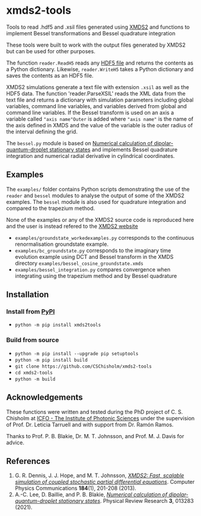 # xmds2-tools
Tools to read .hdf5 and .xsil files generated using [XMDS2](http://xmds.org) and functions to implement Bessel transformations and Bessel quadrature integration

These tools were built to work with the output files generated by XMDS2 but can be used for other purposes.

The function `reader.ReadH5` reads any [HDF5 file](https://www.hdfgroup.org/solutions/hdf5/) and returns the contents as a Python dictionary. Likewise, `reader.WriteH5` takes a Python dictionary and saves the contents as an HDF5 file.

XMDS2 simulations generate a text file with extension `.xsil` as well as the HDF5 data. The function 'reader.ParseXSIL' reads the XML data from the text file and returns a dictionary with simulation parameters including global variables, command line variables, and variables derived from global and command line variables. If the Bessel transform is used on an axis a variable called `"axis name"Outer` is added where `"axis name"` is the name of the axis defined in XMDS and the value of the variable is the outer radius of the interval defining the grid.

The `bessel.py` module is based on [Numerical calculation of dipolar-quantum-droplet stationary states](https://journals.aps.org/prresearch/abstract/10.1103/PhysRevResearch.3.013283) and implements Bessel quadrature integration and numerical radial derivative in cylindrical coordinates.

## Examples
The `examples/` folder contains Python scripts demonstrating the use of the `reader` and `bessel` modules to analyse the output of some of the XMDS2 examples. The `bessel` module is also used for quadrature integration and compared to the trapezium method.

None of the examples or any of the XMDS2 source code is reproduced here and the user is instead refered to the [XMDS2 website](http://xmds.org')

* `examples/groundstate_workedexamples.py` corresponds to the continuous renormalisation groundstate example.
* `examples/bc_groundstate.py` corresponds to the imaginary time evolution example using DCT and Bessel transform in the XMDS directory `examples/bessel_cosine_groundstate.xmds`
* `examples/bessel_integration.py` compares convergence when integrating using the trapezium method and by Bessel quadrature

## Installation

### Install from [PyPI](https://pypi.org/project/xmds2tools/1.0.0/)

* `python -m pip install xmds2tools`

### Build from source
* `python -m pip install --upgrade pip setuptools`
* `python -m pip install build`
* `git clone https://github.com/CSChisholm/xmds2-tools`
* `cd xmds2-tools`
* `python -m build`

## Acknowledgements

These functions were written and tested during the PhD project of C. S. Chisholm at [ICFO - The Institute of Photonic Sciences](https://www.icfo.eu/) under the supervision of Prof. Dr. Leticia Tarruell and with support from Dr. Ramón Ramos.

Thanks to Prof. P. B. Blakie, Dr. M. T. Johnsson, and Prof. M. J. Davis for advice.

## References

1. G. R. Dennis, J. J. Hope, and M. T. Johnsson, [*XMDS2: Fast, scalable simulation of coupled stochastic partial differential equations*](https://doi.org/10.1016/j.cpc.2012.08.016). Computer Physics Communications **184**(1), 201-208 (2013).
2. A.-C. Lee, D. Baillie, and P. B. Blakie, [*Numerical calculation of dipolar-quantum-droplet stationary states*](https://doi.org/10.1103/PhysRevResearch.3.013283). Physical Review Research **3**, 013283 (2021).
